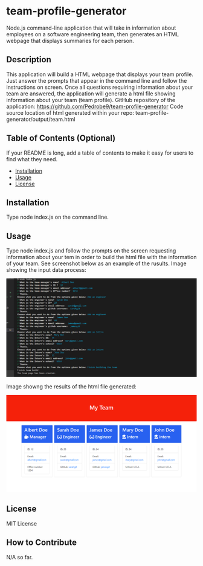 # team-profile-generator
Node.js command-line application that will take in information about employees on a software engineering team, then generates an HTML webpage that displays summaries for each person. 


## Description

This application will build a HTML webpage that displays your team profile. Just answer the prompts that appear in the command line and follow the instructions on screen. Once all questions requiring information about your team are answered, the application will generate a html file showing information about your team (team profile).
GitHub repository of the application:  https://github.com/Pedrobe9/team-profile-generator
Code source location of html generated within your repo:  team-profile-generator/output/team.html


## Table of Contents (Optional)

If your README is long, add a table of contents to make it easy for users to find what they need.

- [Installation](#installation)
- [Usage](#usage)
- [License](#license)

## Installation

Type node index.js on the command line.


## Usage

Type node index.js and follow the prompts on the screen requesting information about your tem in order to build the html file with the information of your team. See screenshot below as an example of the rusults.
Image showing the input data process:

![alt text](output/team-profile-Screenshot1.png)


Image showng the results of the html file generated:

![alt text](output/team-profile-Screenshot.png)



## License

MIT License


## How to Contribute

N/A so far.
